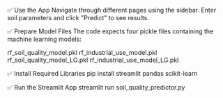 ✅ Use the App
Navigate through different pages using the sidebar.
Enter soil parameters and click "Predict" to see results.

✅ Prepare Model Files
The code expects four pickle files containing the machine learning models:

rf_soil_quality_model.pkl
rf_industrial_use_model.pkl
rf_soil_quality_model_LG.pkl
rf_industrial_use_model_LG.pkl

✅ Install Required Libraries
pip install streamlit pandas scikit-learn

✅ Run the Streamlit App
streamlit run soil_quality_predictor.py

